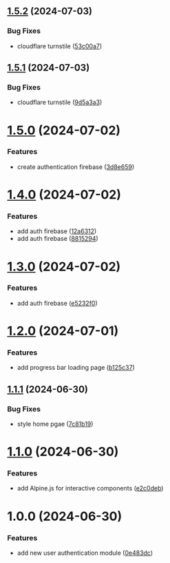 ## [1.5.2](https://github.com/TanDuy03/ntanduy-bot/compare/v1.5.1...v1.5.2) (2024-07-03)


### Bug Fixes

* cloudflare turnstile ([53c00a7](https://github.com/TanDuy03/ntanduy-bot/commit/53c00a74827733c260dc8b5b3d32c1becb8640da))

## [1.5.1](https://github.com/TanDuy03/ntanduy-bot/compare/v1.5.0...v1.5.1) (2024-07-03)


### Bug Fixes

* cloudflare turnstile ([9d5a3a3](https://github.com/TanDuy03/ntanduy-bot/commit/9d5a3a3115006e5622152cf77930c52e668d07b4))

# [1.5.0](https://github.com/TanDuy03/ntanduy-bot/compare/v1.4.0...v1.5.0) (2024-07-02)


### Features

* create authentication firebase ([3d8e659](https://github.com/TanDuy03/ntanduy-bot/commit/3d8e659a197ad57d0a47cbf2d5b618dcf7edf204))

# [1.4.0](https://github.com/TanDuy03/ntanduy-bot/compare/v1.3.0...v1.4.0) (2024-07-02)


### Features

* add auth firebase ([12a6312](https://github.com/TanDuy03/ntanduy-bot/commit/12a6312c5b00d5898ebac80d09fb908a7ac657cf))
* add auth firebase ([8815294](https://github.com/TanDuy03/ntanduy-bot/commit/881529446e847a12d433f6c7ac9201a41d781c11))

# [1.3.0](https://github.com/TanDuy03/ntanduy-bot/compare/v1.2.0...v1.3.0) (2024-07-02)


### Features

* add auth firebase ([e5232f0](https://github.com/TanDuy03/ntanduy-bot/commit/e5232f0bcabf694fbb2d8e3fc8ac94bead973f43))

# [1.2.0](https://github.com/TanDuy03/ntanduy-bot/compare/v1.1.1...v1.2.0) (2024-07-01)


### Features

* add progress bar loading page ([b125c37](https://github.com/TanDuy03/ntanduy-bot/commit/b125c37536f26ec7c13fb621b2531888ed9da53d))

## [1.1.1](https://github.com/TanDuy03/ntanduy-bot/compare/v1.1.0...v1.1.1) (2024-06-30)


### Bug Fixes

* style home pgae ([7c81b19](https://github.com/TanDuy03/ntanduy-bot/commit/7c81b198ebb9280163e8ddf8bfbc016365fc7c52))

# [1.1.0](https://github.com/TanDuy03/ntanduy-bot/compare/v1.0.0...v1.1.0) (2024-06-30)


### Features

* add Alpine.js for interactive components ([e2c0deb](https://github.com/TanDuy03/ntanduy-bot/commit/e2c0deb5ed05b723de2d121cb50d388f776e6c7b))

# 1.0.0 (2024-06-30)


### Features

* add new user authentication module ([0e483dc](https://github.com/TanDuy03/ntanduy-bot/commit/0e483dcdb04f9822a790c2acf28535aa1fb458c6))
